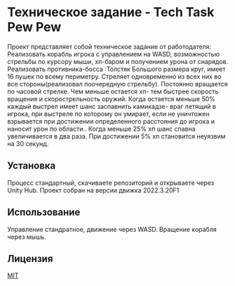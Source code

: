 # Техническое задание - Tech Task Pew Pew
 Проект представляет собой техническое задание от работодателя:
 Реализовать корабль игрока с управлением на WASD, возможностью стрельбы по
 курсору мыши, хп-баром и получением урона от снарядов.
 Реализовать противника-босса :Толстяк
 Большого размера круг, имеет 16 пушек по всему периметру. Стреляет
 одновременно из всех них во все стороны(реализовал поочередную стрельбу). Постоянно вращается по часовой
 стрелке. Чем меньше остается хп- тем быстрее скорость вращения и
 скорострельность оружий. Когда остается меньше 50% каждый выстрел имеет
 шанс заспавнить камикадзе- враг летящий в игрока, при выстреле по которому
 он умирает, если не уничтожен взрывается при достижении определенного
 расстояния до игрока и наносит урон по области.. Когда меньше 25% хп шанс
 спавна увеличивается в два раза. При достижении 5% хп становится неуязвим на
 30 секунд.
 
## Установка
Процесс стандартный, скачиваете репозиторий и открываете через Unity Hub.
Проект собран на версии движка 2022.3.20F1

## Использование
Управление стандратное, движение через WASD. 
Вращение корабля через мышь.

## Лицензия
[MIT](LICENSE) 
